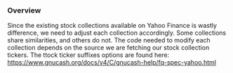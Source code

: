 ### Overview

Since the existing stock collections available on Yahoo Finance is wastly difference, we need to adjust each collection accordingly.
Some collections share similarities, and others do not. The code needed to modify each collection depends on the source we are fetching our
stock collection tickers. The ttock ticker suffixes options are found here: https://www.gnucash.org/docs/v4/C/gnucash-help/fq-spec-yahoo.html 


